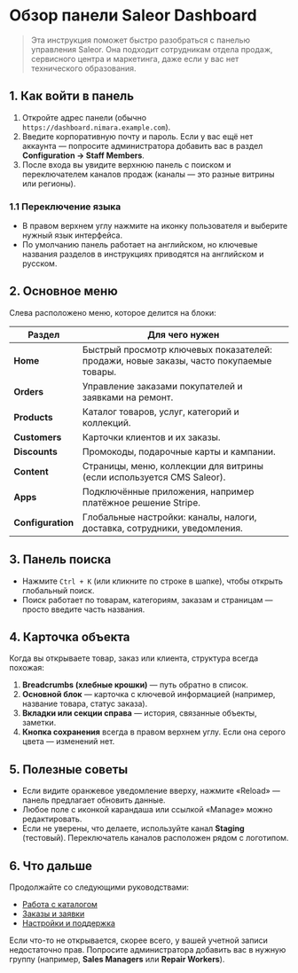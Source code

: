 # Обзор панели Saleor Dashboard

> Эта инструкция поможет быстро разобраться с панелью управления Saleor. Она подходит сотрудникам отдела продаж, сервисного центра и маркетинга, даже если у вас нет технического образования.

## 1. Как войти в панель
1. Откройте адрес панели (обычно `https://dashboard.nimara.example.com`).
2. Введите корпоративную почту и пароль. Если у вас ещё нет аккаунта — попросите администратора добавить вас в раздел **Configuration → Staff Members**.
3. После входа вы увидите верхнюю панель с поиском и переключателем каналов продаж (каналы — это разные витрины или регионы).

### 1.1 Переключение языка
- В правом верхнем углу нажмите на иконку пользователя и выберите нужный язык интерфейса.
- По умолчанию панель работает на английском, но ключевые названия разделов в инструкциях приводятся на английском и русском.

## 2. Основное меню
Слева расположено меню, которое делится на блоки:

| Раздел | Для чего нужен |
| --- | --- |
| **Home** | Быстрый просмотр ключевых показателей: продажи, новые заказы, часто покупаемые товары. |
| **Orders** | Управление заказами покупателей и заявками на ремонт. |
| **Products** | Каталог товаров, услуг, категорий и коллекций. |
| **Customers** | Карточки клиентов и их заказы. |
| **Discounts** | Промокоды, подарочные карты и кампании. |
| **Content** | Страницы, меню, коллекции для витрины (если используется CMS Saleor). |
| **Apps** | Подключённые приложения, например платёжное решение Stripe. |
| **Configuration** | Глобальные настройки: каналы, налоги, доставка, сотрудники, уведомления. |

## 3. Панель поиска
- Нажмите `Ctrl + K` (или кликните по строке в шапке), чтобы открыть глобальный поиск. 
- Поиск работает по товарам, категориям, заказам и страницам — просто введите часть названия.

## 4. Карточка объекта
Когда вы открываете товар, заказ или клиента, структура всегда похожая:
1. **Breadcrumbs (хлебные крошки)** — путь обратно в список.
2. **Основной блок** — карточка с ключевой информацией (например, название товара, статус заказа).
3. **Вкладки или секции справа** — история, связанные объекты, заметки.
4. **Кнопка сохранения** всегда в правом верхнем углу. Если она серого цвета — изменений нет.

## 5. Полезные советы
- Если видите оранжевое уведомление вверху, нажмите «Reload» — панель предлагает обновить данные.
- Любое поле с иконкой карандаша или ссылкой «Manage» можно редактировать.
- Если не уверены, что делаете, используйте канал **Staging** (тестовый). Переключатель каналов расположен рядом с логотипом.

## 6. Что дальше
Продолжайте со следующими руководствами:
- [Работа с каталогом](https://github.com/kirill-dorkin/be/blob/main/docs/catalog-management.md)
- [Заказы и заявки](https://github.com/kirill-dorkin/be/blob/main/docs/orders-and-service-requests.md)
- [Настройки и поддержка](https://github.com/kirill-dorkin/be/blob/main/docs/settings-and-support.md)

Если что-то не открывается, скорее всего, у вашей учетной записи недостаточно прав. Попросите администратора добавить вас в нужную группу (например, **Sales Managers** или **Repair Workers**).
